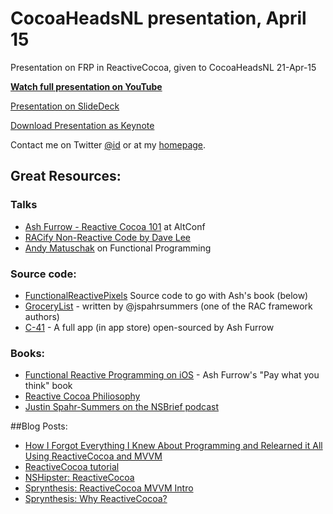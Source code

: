 # CocoaHeadsNL presentation, April 15
Presentation on FRP in ReactiveCocoa, given to CocoaHeadsNL 21-Apr-15


**[Watch full presentation on YouTube](https://www.youtube.com/watch?v=vKAWrSX-3BU)**

[Presentation on SlideDeck](https://speakerdeck.com/cocoaheadsnl/introduction-to-functional-reactive-programming-with-reactivecocoa)

[Download Presentation as Keynote](https://github.com/iandundas/reactivecocoa-presentation/blob/master/Reactivecocoa-cocoaheads.key?raw=true)

Contact me on Twitter [@id](http://twitter.com/id) or at my [homepage](http://iandundas.co.uk).

## Great Resources:
### Talks
- [Ash Furrow - Reactive Cocoa 101](https://www.youtube.com/watch?v=TlgUWYrQ0sc&app=desktop) at AltConf
- [RACify Non-Reactive Code by Dave Lee](https://www.youtube.com/watch?v=sek0ohbboNU)
- [Andy Matuschak](http://2014.funswiftconf.com/speakers/andy.html) on Functional Programming

### Source code:
- [FunctionalReactivePixels](https://github.com/ashfurrow/FunctionalReactivePixels) Source code to go with Ash's book (below)
- [GroceryList](https://github.com/jspahrsummers/GroceryList) - written by @jspahrsummers (one of the RAC framework authors)
- [C-41](https://github.com/AshFurrow/C-41) - A full app (in app store) open-sourced by Ash Furrow

### Books:
- [Functional Reactive Programming on iOS](https://leanpub.com/iosfrp/) - Ash Furrow's "Pay what you think" book
- [Reactive Cocoa Philiosophy](http://reactivecocoa.io)
- [Justin Spahr-Summers on the NSBrief podcast](http://nsbrief.com/81-justin-spahr-summers/)

##Blog Posts:
- [How I Forgot Everything I Knew About Programming and Relearned it All Using ReactiveCocoa and MVVM
](http://tales.timehop.com/post/111244070751/how-i-forgot-everything-i-knew-about-programming)
- [ReactiveCocoa tutorial](http://blog.scottlogic.com/2014/03/13/reactive-cocoa-tutorial.html)
- [NSHipster: ReactiveCocoa](http://nshipster.com/reactivecocoa/)
- [Sprynthesis: ReactiveCocoa MVVM Intro](http://www.sprynthesis.com/2014/12/06/reactivecocoa-mvvm-introduction/)
- [Sprynthesis: Why ReactiveCocoa?](http://www.sprynthesis.com/2014/06/15/why-reactivecocoa/)


